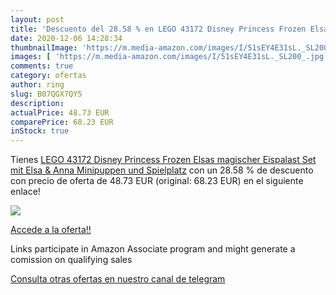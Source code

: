 ```yaml
---
layout: post
title: 'Descuento del 28.58 % en LEGO 43172 Disney Princess Frozen Elsas '
date: 2020-12-06 14:28:34
thumbnailImage: 'https://m.media-amazon.com/images/I/51sEY4E31sL._SL200_.jpg'
images: [ 'https://m.media-amazon.com/images/I/51sEY4E31sL._SL200_.jpg' ]
comments: true
category: ofertas
author: ring
slug: B07QGX7QY5
description:
actualPrice: 48.73 EUR
comparePrice: 68.23 EUR
inStock: true
---
```


Tienes [LEGO 43172 Disney Princess Frozen Elsas magischer Eispalast  Set mit Elsa & Anna Minipuppen und Spielplatz](https://www.amazon.de/dp/B07QGX7QY5/?tag=tolees0ca-21) con un 28.58 % de descuento con precio de oferta de 48.73 EUR (original: 68.23 EUR) en el siguiente enlace!

[![](https://m.media-amazon.com/images/I/51sEY4E31sL._SL200_.jpg)](https://www.amazon.de/dp/B07QGX7QY5/?tag=tolees0ca-21)

[Accede a la oferta!!](https://www.amazon.de/dp/B07QGX7QY5/?tag=tolees0ca-21)

Links participate in Amazon Associate program and might generate a comission on qualifying sales

[Consulta otras ofertas en nuestro canal de telegram](https://t.me/s/ofertas25)

